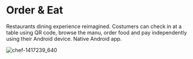 # Order & Eat
Restaurants dining experience reimagined.
Costumers can check in at a table using QR code, browse the manu, order food and pay independently using their Android device.
Native Android app.   

![chef-1417239_640](https://user-images.githubusercontent.com/44750316/68339617-96794300-00ed-11ea-9cdd-ababf2a4364f.png)
